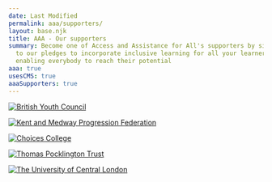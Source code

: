 ```yaml
---
date: Last Modified
permalink: aaa/supporters/
layout: base.njk
title: AAA - Our supporters
summary: Become one of Access and Assistance for All's supporters by signing up
  to our pledges to incorporate inclusive learning for all your learners,
  enabling everybody to reach their potential
aaa: true
usesCMS: true
aaaSupporters: true
---
```


<a href="https://www.byc.org.uk/" class="supporters__link"><img src="/guideImg/aaaAssets/byc.png" alt="British Youth Council"></a>

<a href="https://kmpf.org/" class="supporters__link"><img src="/guideImg/aaaAssets/kmpf.png" alt="Kent and Medway Progression Federation"></a>

<a href="https://www.hee.nhs.uk/our-work/choices-college-supported-internships" class="supporters__link"><img src="/guideImg/aaaAssets/choices_logo.png" alt="Choices College"></a>

<a href="https://www.pocklington.org.uk/" class="supporters__link"><img src="/guideImg/aaaAssets/TPT_logo.png" alt="Thomas Pocklington Trust"></a>

<a href="https://www.ucl.ac.uk/" class="supporters__link"><img src="/guideImg/aaaAssets/UCL_logo.png" alt="The University of Central London"></a>